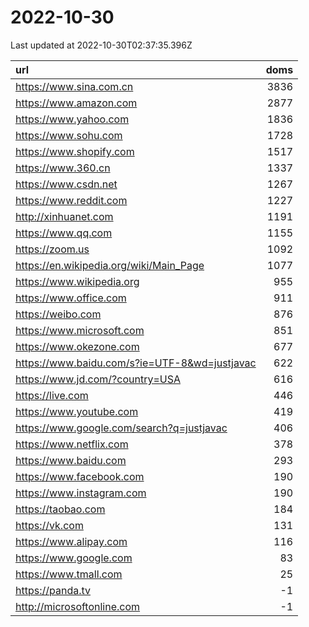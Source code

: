 # 2022-10-30

<!-- BEGIN -->
Last updated at 2022-10-30T02:37:35.396Z

url | doms
:- | -:
https://www.sina.com.cn | 3836
https://www.amazon.com | 2877
https://www.yahoo.com | 1836
https://www.sohu.com | 1728
https://www.shopify.com | 1517
https://www.360.cn | 1337
https://www.csdn.net | 1267
https://www.reddit.com | 1227
http://xinhuanet.com | 1191
https://www.qq.com | 1155
https://zoom.us | 1092
https://en.wikipedia.org/wiki/Main_Page | 1077
https://www.wikipedia.org | 955
https://www.office.com | 911
https://weibo.com | 876
https://www.microsoft.com | 851
https://www.okezone.com | 677
https://www.baidu.com/s?ie=UTF-8&wd=justjavac | 622
https://www.jd.com/?country=USA | 616
https://live.com | 446
https://www.youtube.com | 419
https://www.google.com/search?q=justjavac | 406
https://www.netflix.com | 378
https://www.baidu.com | 293
https://www.facebook.com | 190
https://www.instagram.com | 190
https://taobao.com | 184
https://vk.com | 131
https://www.alipay.com | 116
https://www.google.com | 83
https://www.tmall.com | 25
https://panda.tv | -1
http://microsoftonline.com | -1
<!-- END -->
